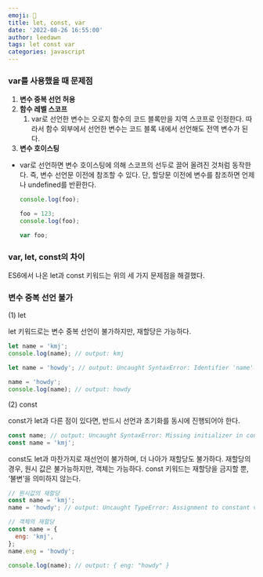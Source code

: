 ```yaml
---
emoji: 🧐
title: let, const, var
date: '2022-08-26 16:55:00'
author: leedawn
tags: let const var
categories: javascript
---
```


### var를 사용했을 때 문제점

1.  **변수 중복 선언 허용**
2.  **함수 레벨 스코프**
    1. var로 선언한 변수는 오로지 함수의 코드 블록만을 지역 스코프로 인정한다. 따라서 함수 외부에서 선언한 변수는 코드 블록 내에서 선언해도 전역 변수가 된다.
3.  **변수 호이스팅**

- var로 선언하면 변수 호이스팅에 의해 스코프의 선두로 끌어 올려진 것처럼 동작한다. 즉, 변수 선언문 이전에 참조할 수 있다. 단, 할당문 이전에 변수를 참조하면 언제나 undefined를 반환한다.

  ```jsx
  console.log(foo);

  foo = 123;
  console.log(foo);

  var foo;
  ```

### var, let, const의 차이

ES6에서 나온 let과 const 키워드는 위의 세 가지 문제점을 해결했다.

### 변수 중복 선언 불가

(1) let

let 키워드로는 변수 중복 선언이 불가하지만, 재할당은 가능하다.

```javascript
let name = 'kmj';
console.log(name); // output: kmj

let name = 'howdy'; // output: Uncaught SyntaxError: Identifier 'name' has already been declared

name = 'howdy';
console.log(name); // output: howdy
```

(2) const

const가 let과 다른 점이 있다면, 반드시 선언과 초기화를 동시에 진행되어야 한다.

```javascript
const name; // output: Uncaught SyntaxError: Missing initializer in const declaration
const name = 'kmj';
```

const도 let과 마찬가지로 재선언이 불가하며, 더 나아가 재할당도 불가하다. 재할당의 경우, 원시 값은 불가능하지만, 객체는 가능하다. const 키워드는 재할당을 금지할 뿐, ‘불변’을 의미하지 않는다.

```javascript
// 원시값의 재할당
const name = 'kmj';
name = 'howdy'; // output: Uncaught TypeError: Assignment to constant variable.

// 객체의 재할당
const name = {
  eng: 'kmj',
};
name.eng = 'howdy';

console.log(name); // output: { eng: "howdy" }
```
